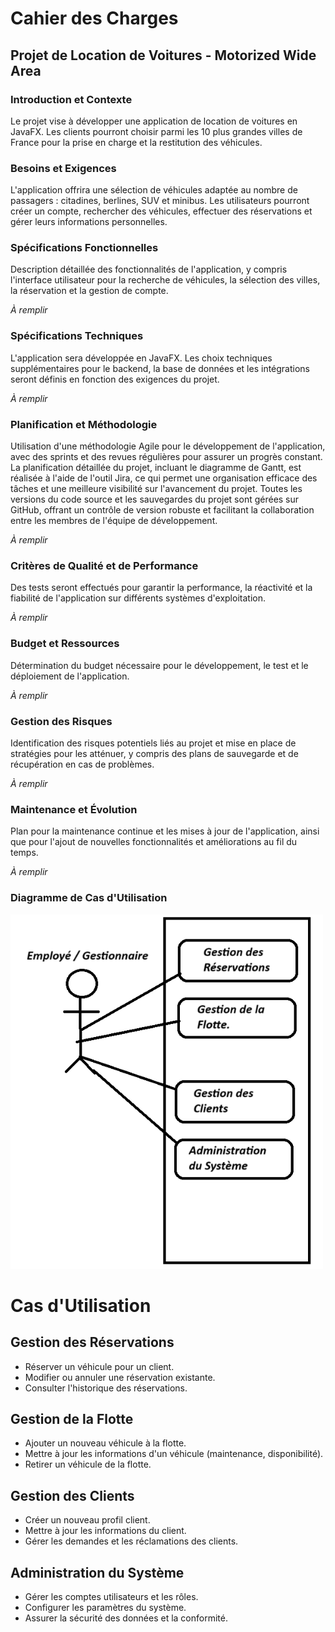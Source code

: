 # Cahier des Charges
## Projet de Location de Voitures - Motorized Wide Area

### Introduction et Contexte
Le projet vise à développer une application de location de voitures en JavaFX. Les clients pourront choisir parmi les 10 plus grandes villes de France pour la prise en charge et la restitution des véhicules.

### Besoins et Exigences
L'application offrira une sélection de véhicules adaptée au nombre de passagers : citadines, berlines, SUV et minibus. Les utilisateurs pourront créer un compte, rechercher des véhicules, effectuer des réservations et gérer leurs informations personnelles.

### Spécifications Fonctionnelles
Description détaillée des fonctionnalités de l'application, y compris l'interface utilisateur pour la recherche de véhicules, la sélection des villes, la réservation et la gestion de compte.

*À remplir*

### Spécifications Techniques
L'application sera développée en JavaFX. Les choix techniques supplémentaires pour le backend, la base de données et les intégrations seront définis en fonction des exigences du projet.

*À remplir*

### Planification et Méthodologie
Utilisation d'une méthodologie Agile pour le développement de l'application, avec des sprints et des revues régulières pour assurer un progrès constant. La planification détaillée du projet, incluant le diagramme de Gantt, est réalisée à l'aide de l'outil Jira, ce qui permet une organisation efficace des tâches et une meilleure visibilité sur l'avancement du projet. Toutes les versions du code source et les sauvegardes du projet sont gérées sur GitHub, offrant un contrôle de version robuste et facilitant la collaboration entre les membres de l'équipe de développement.

*À remplir*

### Critères de Qualité et de Performance
Des tests seront effectués pour garantir la performance, la réactivité et la fiabilité de l'application sur différents systèmes d'exploitation.

*À remplir*

### Budget et Ressources
Détermination du budget nécessaire pour le développement, le test et le déploiement de l'application.

*À remplir*

### Gestion des Risques
Identification des risques potentiels liés au projet et mise en place de stratégies pour les atténuer, y compris des plans de sauvegarde et de récupération en cas de problèmes.

*À remplir*

### Maintenance et Évolution
Plan pour la maintenance continue et les mises à jour de l'application, ainsi que pour l'ajout de nouvelles fonctionnalités et améliorations au fil du temps.

*À remplir*



### Diagramme de Cas d'Utilisation

![img_1.png](img_1.png)

# Cas d'Utilisation

## Gestion des Réservations
- Réserver un véhicule pour un client.
- Modifier ou annuler une réservation existante.
- Consulter l'historique des réservations.

## Gestion de la Flotte
- Ajouter un nouveau véhicule à la flotte.
- Mettre à jour les informations d'un véhicule (maintenance, disponibilité).
- Retirer un véhicule de la flotte.

## Gestion des Clients
- Créer un nouveau profil client.
- Mettre à jour les informations du client.
- Gérer les demandes et les réclamations des clients.

## Administration du Système
- Gérer les comptes utilisateurs et les rôles.
- Configurer les paramètres du système.
- Assurer la sécurité des données et la conformité.

